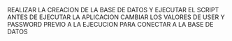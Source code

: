 REALIZAR LA CREACION DE LA BASE DE DATOS Y EJECUTAR EL SCRIPT ANTES DE EJECUTAR LA APLICACION
CAMBIAR LOS VALORES DE USER Y PASSWORD PREVIO A LA EJECUCION PARA CONECTAR A LA BASE DE DATOS
